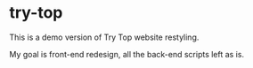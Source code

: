 # try-top
This is a demo version of Try Top website restyling.

My goal is front-end redesign, all the back-end scripts left as is. 

